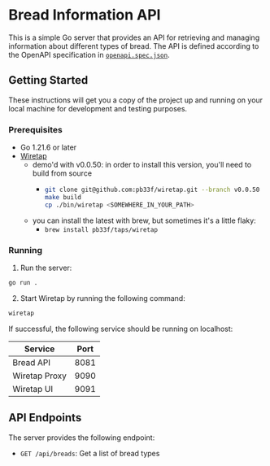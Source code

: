 # Bread Information API

This is a simple Go server that provides an API for retrieving and managing information about different types of bread. The API is defined according to the OpenAPI specification in [`openapi.spec.json`](openapi.spec.json).

## Getting Started

These instructions will get you a copy of the project up and running on your local machine for development and testing purposes.

### Prerequisites

- Go 1.21.6 or later
- [Wiretap](https://github.com/pb33f/wiretap)
  - demo'd with v0.0.50: in order to install this version, you'll need to build from source
    - ```sh
      git clone git@github.com:pb33f/wiretap.git --branch v0.0.50
      make build
      cp ./bin/wiretap <SOMEWHERE_IN_YOUR_PATH>
      ```
  - you can install the latest with brew, but sometimes it's a little flaky:
    - `brew install pb33f/taps/wiretap`

### Running

1. Run the server:

```sh
go run .
```

2. Start Wiretap by running the following command:

```sh
wiretap
```

If successful, the following service should be running on localhost:

| Service       | Port |
| ------------- | ---- |
| Bread API     | 8081 |
| Wiretap Proxy | 9090 |
| Wiretap UI    | 9091 |

## API Endpoints

The server provides the following endpoint:

- `GET /api/breads`: Get a list of bread types
